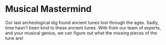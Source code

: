 # Musical Mastermind
Our last archeological dig found ancient tunes lost through the ages. Sadly, time hasn't been kind to these ancient tunes. With from our team of experts, and your musical genius, we can figure out what the missing pieces of the tune are!
